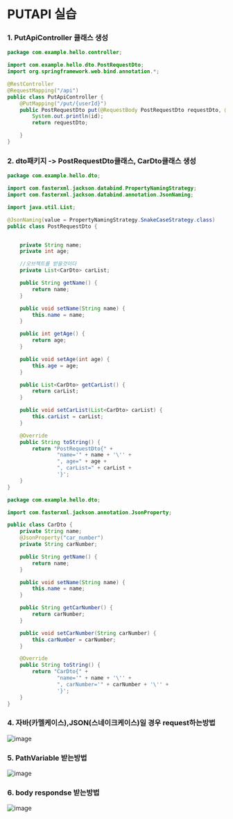 # PUTAPI 실습
### 1. PutApiController 클래스 생성
```java
package com.example.hello.controller;

import com.example.hello.dto.PostRequestDto;
import org.springframework.web.bind.annotation.*;

@RestController
@RequestMapping("/api")
public class PutApiController {
    @PutMapping("/put/{userId}")
    public PostRequestDto put(@RequestBody PostRequestDto requestDto, @PathVariable(name = "userId") Long id) {
        System.out.println(id);
        return requestDto;

    }
}
```
### 2. dto패키지 -> PostRequestDto클래스, CarDto클래스 생성
```java
package com.example.hello.dto;

import com.fasterxml.jackson.databind.PropertyNamingStrategy;
import com.fasterxml.jackson.databind.annotation.JsonNaming;

import java.util.List;

@JsonNaming(value = PropertyNamingStrategy.SnakeCaseStrategy.class)
public class PostRequestDto {


    private String name;
    private int age;

    //오브젝트를 받을것이다
    private List<CarDto> carList;

    public String getName() {
        return name;
    }

    public void setName(String name) {
        this.name = name;
    }

    public int getAge() {
        return age;
    }

    public void setAge(int age) {
        this.age = age;
    }

    public List<CarDto> getCarList() {
        return carList;
    }

    public void setCarList(List<CarDto> carList) {
        this.carList = carList;
    }

    @Override
    public String toString() {
        return "PostRequestDto{" +
                "name='" + name + '\'' +
                ", age=" + age +
                ", carList=" + carList +
                '}';
    }
}
```
```java
package com.example.hello.dto;

import com.fasterxml.jackson.annotation.JsonProperty;

public class CarDto {
    private String name;
    @JsonProperty("car_number")
    private String carNumber;

    public String getName() {
        return name;
    }

    public void setName(String name) {
        this.name = name;
    }

    public String getCarNumber() {
        return carNumber;
    }

    public void setCarNumber(String carNumber) {
        this.carNumber = carNumber;
    }

    @Override
    public String toString() {
        return "CarDto{" +
                "name='" + name + '\'' +
                ", carNumber='" + carNumber + '\'' +
                '}';
    }
}
```
### 4. 자바(카멜케이스),JSON(스네이크케이스)일 경우 request하는방법
![image](https://user-images.githubusercontent.com/82345970/188761853-5d527d2c-feca-480e-9a7a-0b25d6a0768c.png)

### 5. PathVariable 받는방법
![image](https://user-images.githubusercontent.com/82345970/188761987-4a50e191-3523-48d2-a1b5-995cf87cf9f0.png)

### 6. body respondse 받는방법
![image](https://user-images.githubusercontent.com/82345970/188762026-f4cb015b-e34b-4767-9cbb-ba58daf46351.png)


